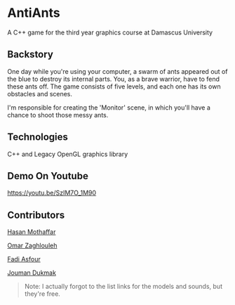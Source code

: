 # AntiAnts

A C++ game for the third year graphics course at Damascus University

## Backstory 
One day while you're using your computer, a swarm of ants appeared out of the blue to destroy its internal parts.
You, as a brave warrior, have to fend these ants off. The game consists of five levels, and each one has its own obstacles and scenes.

I'm responsible for creating the 'Monitor' scene, in which you'll have a chance to shoot those messy ants.

## Technologies

C++ and Legacy OpenGL graphics library

## Demo On Youtube

https://youtu.be/SzIM7O_1M90

## Contributors

[Hasan Mothaffar](https://github.com/HasanMothaffar)

[Omar Zaghlouleh](https://github.com/OmarZaghlouleh)

[Fadi Asfour](https://github.com/Fadi-Asfour)

[Jouman Dukmak](https://github.com/JumanDukmak)

> Note: I actually forgot to the list links for the models and sounds, but they're free.